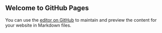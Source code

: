 ## Welcome to GitHub Pages

You can use the [editor on GitHub](https://github.com/vektor8891/interlinear-bible/edit/gh-pages/index.md) to maintain and preview the content for your website in Markdown files.
